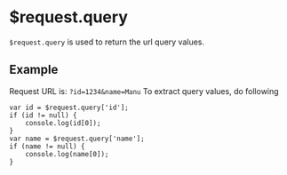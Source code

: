 # $request.query

`$request.query` is used to return the url query values.

## Example

Request URL is:
`?id=1234&name=Manu`
To extract query values, do following
```
var id = $request.query['id'];
if (id != null) {
    console.log(id[0]);
}
var name = $request.query['name'];
if (name != null) {
    console.log(name[0]);
}


```